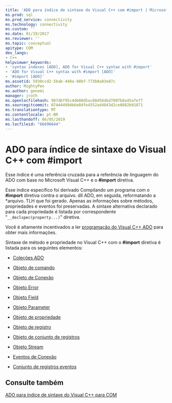 ```yaml
---
title: 'ADO para índice de sintaxe do Visual C++ com #import | Microsoft Docs'
ms.prod: sql
ms.prod_service: connectivity
ms.technology: connectivity
ms.custom: ''
ms.date: 01/19/2017
ms.reviewer: ''
ms.topic: conceptual
apitype: COM
dev_langs:
- C++
helpviewer_keywords:
- 'syntax indexes [ADO], ADO for Visual C++ syntax with #import'
- 'ADO for Visual C++ syntax with #import [ADO]'
- '#import [ADO]'
ms.assetid: 5930ccd2-5bab-448a-b0bf-773b8a83e87c
author: MightyPen
ms.author: genemi
manager: jroth
ms.openlocfilehash: 987dbf95c4db08d5ac88d56dbd7097b8a45afe77
ms.sourcegitcommit: 074d44994b6e84fe4552ad4843d2ce0882b92871
ms.translationtype: MT
ms.contentlocale: pt-BR
ms.lasthandoff: 06/05/2019
ms.locfileid: "66696644"
---
```

# <a name="ado-for-visual-c-syntax-index-with-import"></a>ADO para índice de sintaxe do Visual C++ com #import
Esse índice é uma referência cruzada para a referência de linguagem do ADO com base no Microsoft Visual C++ e o **#import** diretiva.  
  
 Esse índice específico foi derivado Compilando um programa com o **#import** diretiva contra o arquivo. dll ADO, em seguida, reformatando a \*arquivo. TLH que foi gerado. Apenas as informações sobre métodos, propriedades e eventos foi preservadas. A sintaxe alternativa declarado para cada propriedade é listada por correspondente "`__declspec(property...)`" diretiva.  
  
 Você é altamente incentivados a ler [programação do Visual C++ ADO](../../../ado/guide/appendixes/visual-c-ado-programming.md) para obter mais informações.  
  
 Sintaxe de método e propriedade no Visual C++ com o **#import** diretiva é listada para os seguintes elementos:  
  
-   [Coleções ADO](../../../ado/reference/ado-api/collections-visual-c-syntax-index-with-sharpimport.md)  
  
-   [Objeto de comando](../../../ado/reference/ado-api/command-visual-c-syntax-index-with-sharpimport.md)  
  
-   [Objeto de Conexão](../../../ado/reference/ado-api/connection-visual-c-syntax-index-with-sharpimport.md)  
  
-   [Objeto Error](../../../ado/reference/ado-api/error-visual-c-syntax-index-with-sharpimport.md)  
  
-   [Objeto Field](../../../ado/reference/ado-api/field-visual-c-syntax-index-with-sharpimport.md)  
  
-   [Objeto Parameter](../../../ado/reference/ado-api/parameter-visual-c-syntax-index-with-sharpimport.md)  
  
-   [Objeto de propriedade](../../../ado/reference/ado-api/property-visual-c-syntax-index-with-sharpimport.md)  
  
-   [Objeto de registro](../../../ado/reference/ado-api/record-visual-c-syntax-index-with-sharpimport.md)  
  
-   [Objeto de conjunto de registros](../../../ado/reference/ado-api/recordset-visual-c-syntax-index-with-sharpimport.md)  
  
-   [Objeto Stream](../../../ado/reference/ado-api/stream-visual-c-syntax-index-with-sharpimport.md)  
  
-   [Eventos de Conexão](../../../ado/reference/ado-api/connectionevents-visual-c-syntax-index-with-sharpimport.md)  
  
-   [Conjunto de registros eventos](../../../ado/reference/ado-api/recordsetevents-visual-c-syntax-index-with-sharpimport.md)  
  
## <a name="see-also"></a>Consulte também  
 [ADO para índice de sintaxe do Visual C++ para COM](../../../ado/reference/ado-api/ado-for-visual-c-syntax-index-for-com.md)

